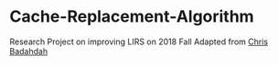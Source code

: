 # Cache-Replacement-Algorithm
Research Project on improving LIRS on 2018 Fall
Adapted from [Chris Badahdah](https://www.github.com/djblue/caching)
